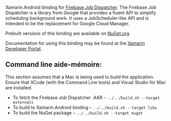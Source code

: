 
Xamarin.Android binding for [Firebase Job Dispatcher][1]. The Firebase Job Dispatcher is a library from Google that provides a fluent API to simplify scheduling background work. It uses a JobScheduler-like API and is intended to be the replacement for Google Cloud Manager.

Prebuilt versions of this binding are available on [NuGet.org][2].

Documentation for using this binding may be found at the [Xamarin Developer Portal][3].

## Command line aide-mémoire:

This section assumes that a Mac is being used to build the application. Ensure that XCode (with the Command Line tools) and Visual Studio for Mac are installed.

* To fetch the Firebase Job Dispatcher .AAR &ndash; `../../build.sh --target externals`
* To build to Xamarin.Android binding &ndash; `../../build.sh --target libs`
* To build the NuGet package &ndash; `../../build.sh --target nuget`

[1]: https://github.com/firebase/firebase-jobdispatcher-android
[2]: https://www.nuget.org/packages/Xamarin.FirebaseJobDispatcher
[3]: https://developer.xamarin.com/guides/android/platform_features/firebase-job-dispatcher
